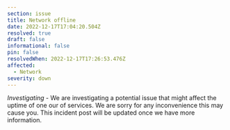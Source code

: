 ```yaml
---
section: issue
title: Network offline
date: 2022-12-17T17:04:20.504Z
resolved: true
draft: false
informational: false
pin: false
resolvedWhen: 2022-12-17T17:26:53.476Z
affected:
  - Network
severity: down
---
```

*Investigating* - We are investigating a potential issue that might affect the uptime of one our of services. We are sorry for any inconvenience this may cause you. This incident post will be updated once we have more information.